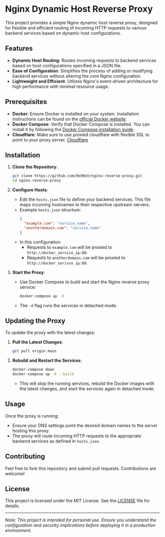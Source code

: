# Nginx Dynamic Host Reverse Proxy

This project provides a simple Nginx dynamic host reverse proxy, designed for flexible and efficient routing of incoming HTTP requests to various backend services based on dynamic host configurations.

## Features

- **Dynamic Host Routing**: Routes incoming requests to backend services based on host configurations specified in a JSON file.
- **Ease of Configuration**: Simplifies the process of adding or modifying backend services without altering the core Nginx configuration.
- **Lightweight and Efficient**: Utilizes Nginx's event-driven architecture for high performance with minimal resource usage.

## Prerequisites

- **Docker**: Ensure Docker is installed on your system. Installation instructions can be found on the [official Docker website](https://docs.docker.com/get-docker/).
- **Docker Compose**: Verify that Docker Compose is installed. You can install it by following the [Docker Compose installation guide](https://docs.docker.com/compose/install/).
- **Cloudflare**: Make sure to use proxied cloudflare with flexible SSL to point to your proxy server. [Cloudflare](https://cloudflare.com)

## Installation

1. **Clone the Repository**:
   ```bash
   git clone https://github.com/0x90sh/nginx-reverse-proxy.git
   cd nginx-reverse-proxy
   ```

2. **Configure Hosts**:
   - Edit the `hosts.json` file to define your backend services. This file maps incoming hostnames to their respective upstream servers.
   - Example `hosts.json` structure:
     ```json
     {
       "example.com": "service_name",
       "anotherdomain.com": "service_name"
     }
     ```
   - In this configuration:
     - Requests to `example.com` will be proxied to `http://docker_service_ip:80`.
     - Requests to `anotherdomain.com` will be proxied to `http://docker_serivce_ip:80`.

3. **Start the Proxy**:
   - Use Docker Compose to build and start the Nginx reverse proxy service:
     ```bash
     docker-compose up -d
     ```
   - The `-d` flag runs the services in detached mode.

## Updating the Proxy

To update the proxy with the latest changes:

1. **Pull the Latest Changes**:
   ```bash
   git pull origin main
   ```

2. **Rebuild and Restart the Services**:
   ```bash
   docker-compose down
   docker-compose up -d --build
   ```
   - This will stop the running services, rebuild the Docker images with the latest changes, and start the services again in detached mode.

## Usage

Once the proxy is running:

- Ensure your DNS settings point the desired domain names to the server hosting this proxy.
- The proxy will route incoming HTTP requests to the appropriate backend services as defined in `hosts.json`.

## Contributing

Feel free to fork this repository and submit pull requests. Contributions are welcome!

## License

This project is licensed under the MIT License. See the [LICENSE](LICENSE) file for details.

---

*Note: This project is intended for personal use. Ensure you understand the configuration and security implications before deploying it in a production environment.* 